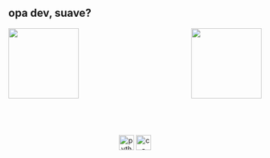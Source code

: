 ## opa dev, suave?

<div>
  
  <img  height="140em" src="https://github-readme-stats.vercel.app/api?username=claysfx&show_icons=true&theme=github_dark&include_all_commits=true&count_private=true"/>
  <img align="right" height="140em" src="https://github-readme-stats.vercel.app/api/top-langs/?username=claysfx&layout=compact&langs_count=16&theme=github_dark"/>
</div>
<br>

<div  align="center"> 
  <div style="display: inline_block"><br>
    <h1 align="center"></h1>
    <img align="center" height="30" width="30" alt="python-icon"  src="https://raw.githubusercontent.com/jmnote/z-icons/master/svg/python.svg">
    <img align="center" height="30" width="30" alt="c-icon"  src="https://raw.githubusercontent.com/jmnote/z-icons/master/svg/c.svg">
   </div>

</div>
